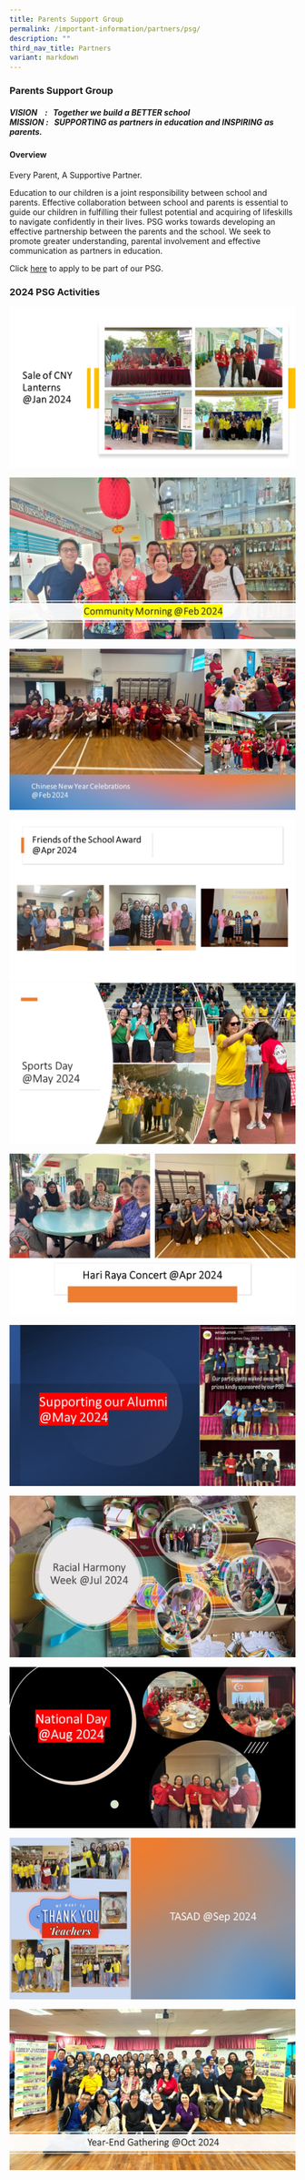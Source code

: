 ```yaml
---
title: Parents Support Group
permalink: /important-information/partners/psg/
description: ""
third_nav_title: Partners
variant: markdown
---
```

###  **Parents Support Group**
##### **VISION &nbsp; &nbsp;: &nbsp; Together we build a&nbsp;**_BETTER_**&nbsp;school <br>MISSION : &nbsp;&nbsp;_**SUPPORTING**_&nbsp;as partners in education and&nbsp;_**INSPIRING**_&nbsp;as parents.**

####  **Overview**
Every Parent, A Supportive Partner.

Education to our children is a joint responsibility between school and parents. Effective collaboration between school and parents is essential to guide our children in fulfilling their fullest potential and acquiring of lifeskills to navigate confidently in their lives. PSG works towards developing an effective partnership between the parents and the school. We seek to promote greater understanding, parental involvement and effective communication as partners in education.
		 
Click&nbsp;[here](https://go.gov.sg/wrspsg)&nbsp;to apply to be part of our PSG.



### **2024 PSG Activities**
![](/images/Slide1_PSG24.jpg)

![](/images/Slide2_PSG24.jpg)

![](/images/Slide3_PSG24.jpg)

![](/images/Slide4_PSG24.jpg)
![](/images/Slide5_PSG24.jpg)

![](/images/Slide6_PSG24.jpg)

![](/images/Slide7_PSG24.jpg)

![](/images/Slide8_PSG24.jpg)

![](/images/Slide9_PSG24.jpg)

![](/images/Slide10.jpg)

![](/images/Slide_11_PSG24.jpg)